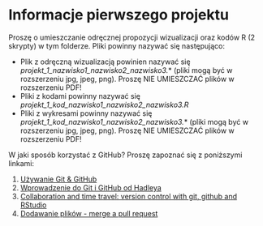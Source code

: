 # Informacje pierwszego projektu

Proszę o umieszczanie odręcznej propozycji wizualizacji oraz kodów R (2 skrypty) w tym folderze. Pliki powinny nazywać się następująco:

* Plik z odręczną wizualizacją powinien nazywać się *projekt_1_nazwisko1_nazwisko2_nazwisko3.** (pliki mogą być w rozszerzeniu jpg, jpeg, png). Proszę NIE UMIESZCZAĆ plików w rozszerzeniu PDF!
* Pliki z kodami powinny nazywać się *projekt_1_kod_nazwisko1_nazwisko2_nazwisko3.R* 
* Pliki z wykresami powinny nazywać się *projekt_1_kod_nazwisko1_nazwisko2_nazwisko3.** (pliki mogą być w rozszerzeniu jpg, jpeg, png). Proszę NIE UMIESZCZAĆ plików w rozszerzeniu PDF!

W jaki sposób korzystać z GitHub? Proszę zapoznać się z poniższymi linkami:

1. [Używanie Git & GitHub](http://pl.discovermeteor.com/chapters/github/)
2. [Wprowadzenie do Git i GitHub od Hadleya](http://r-pkgs.had.co.nz/git.html)
3. [Collaboration and time travel: version control with git, github and RStudio ](https://vimeo.com/119403805)
4. [Dodawanie plików - merge a pull request](https://help.github.com/articles/merging-a-pull-request/)

